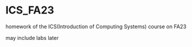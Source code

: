 # ICS_FA23
homework of the ICS(Introduction of Computing Systems) course on FA23 

may include labs later
